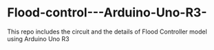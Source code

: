 # Flood-control---Arduino-Uno-R3-
This repo includes the circuit and the details of Flood Controller model using Arduino Uno R3  
